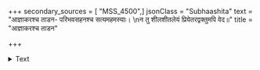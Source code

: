 +++
secondary_sources = [ "MSS_4500",]
jsonClass = "Subhaashita"
text = "आज्ञाकरश्च ताडन- परिभवसहनश्च सत्यमहमस्याः।  \nन तु शीलशीतलेयं प्रियेतरद्वक्तुमपि वेद॥"
title = "आज्ञाकरश्च ताडन"

+++

<details><summary>Text</summary>

आज्ञाकरश्च ताडन- परिभवसहनश्च सत्यमहमस्याः।  
न तु शीलशीतलेयं प्रियेतरद्वक्तुमपि वेद॥
</details>
